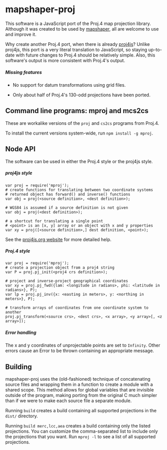 # mapshaper-proj

This software is a JavaScript port of the Proj.4 map projection library. Although it was created to be used by [mapshaper](https://github.com/mbloch/mapshaper), all are welcome to use and improve it.

Why create another Proj.4 port, when there is already [proj4js](https://github.com/proj4js/proj4js)? Unlike proj4js, this port is a very literal translation to JavaScript, so staying up-to-date with future changes to Proj.4 should be relatively simple. Also, this software's output is more consistent with Proj.4's output.

##### Missing features

* No support for datum transformations using grid files.

* Only about half of Proj.4's 130-odd projections have been ported.


## Command line programs: mproj and mcs2cs

These are workalike versions of the `proj` and `cs2cs` programs from Proj.4.

To install the current versions system-wide, run `npm install -g mproj`.


## Node API

The software can be used in either the Proj.4 style or the proj4js style.

##### proj4js style

```
var proj = require('mproj');
# create functions for translating between two coordinate systems
# returned object has forward() and inverse() functions
var obj = proj(<source definition>, <dest definition>);

# WGS84 is assumed if a source definition is not given
var obj = proj(<dest definition>);

# a shortcut for translating a single point
# <point> is an [x, y] array or an object with x and y properties
var xy = proj([<source definition>,] dest definition, <point>);
```

See the [proj4js.org website](http://proj4js.org/) for more detailed help.

##### Proj.4 style

```
var proj = require('mproj');
# create a projection object from a proj4 string
var P = proj.pj_init(<proj4 crs definition>);

# project and inverse-project geographical coordinates
var xy = proj.pj_fwd({lam: <longitude in radians>, phi: <latitude in radians>}, P);
var lp = proj.pj_inv({x: <easting in meters>, y: <northing in meters>}, P);

# transform arrays of coordinates from one coordinate system to another
proj.pj_transform(<source crs>, <dest crs>, <x array>, <y array>[, <z array>]);
```

##### Error handling
The x and y coordinates of unprojectable points are set to `Infinity`. Other errors cause an Error to be thrown containing an appropriate message.


## Building

mapshaper-proj uses the (old-fashioned) technique of concatenating source files and wrapping them in a function to create a  module with a shared scope. This method allows for global variables that are invisible outside of the program, making porting from the original C much simpler than if we were to make each source file a separate module.

Running `build` creates a build containing all supported projections in the `dist/` directory.

Running `build merc,lcc,aea` creates a build containing only the listed projections. You can customize the comma-separated list to include only the projections that you want. Run `mproj -l` to see a list of all supported projections.
